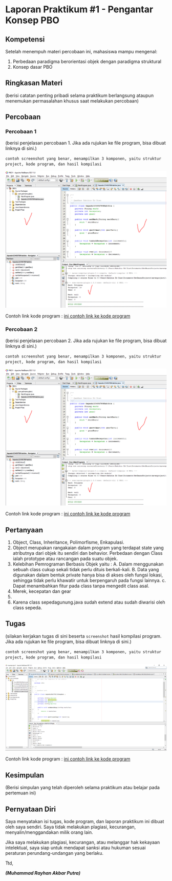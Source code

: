 # Laporan Praktikum #1 - Pengantar Konsep PBO

## Kompetensi

Setelah menempuh materi percobaan ini, mahasiswa mampu mengenal: 
1. Perbedaan paradigma berorientasi objek dengan paradigma struktural 
2. Konsep dasar PBO 

## Ringkasan Materi

(berisi catatan penting pribadi selama praktikum berlangsung ataupun menemukan permasalahan khusus saat melakukan percobaan)

## Percobaan

### Percobaan 1

(berisi penjelasan percobaan 1. Jika ada rujukan ke file program, bisa dibuat linknya di sini.)

`contoh screenshot yang benar, menampilkan 3 komponen, yaitu struktur project, kode program, dan hasil kompilasi`

![contoh screenshot](img/contoh-schot1.PNG)

Contoh link kode program : [ini contoh link ke kode program](../../src/1_Pengantar_Konsep_PBO/Contoh12345Habibie.java)

### Percobaan 2

(berisi penjelasan percobaan 2. Jika ada rujukan ke file program, bisa dibuat linknya di sini.)

`contoh screenshot yang benar, menampilkan 3 komponen, yaitu struktur project, kode program, dan hasil kompilasi`

![contoh screenshot](img/contoh-schot1.PNG)

Contoh link kode program : [ini contoh link ke kode program](../../src/1_Pengantar_Konsep_PBO/Contoh12345Habibie.java)

## Pertanyaan

1. Object, Class, Inheritance, Polimorfisme, Enkapulasi.
2. Object merupakan rangakaian dalam program yang terdapat state yang atributnya dari objek itu sendiri dan behavior. Perbedaan dengan Class ialah prototype atau rancangan pada suatu objek.
3. Kelebihan Pemrograman Berbasis Objek yaitu :
    A. Dalam menggunakan sebuah class cukup sekali tidak perlu dituis berkali-kali.
    B. Data yang digunakan dalam bentuk private hanya bisa di akses oleh fungsi lokasi, sehingga tidak perlu khawatir untuk berpengaruh pada fungsi lainnya.
    c. Dapat menambahkan fitur pada class tanpa mengedit class asal.
4. Merek, kecepatan dan gear
5. 
6. Karena class sepedagunung.java sudah extend atau sudah diwarisi oleh class sepeda.

## Tugas

(silakan kerjakan tugas di sini beserta `screenshot` hasil kompilasi program. Jika ada rujukan ke file program, bisa dibuat linknya di sini.)

`contoh screenshot yang benar, menampilkan 3 komponen, yaitu struktur project, kode program, dan hasil kompilasi`

![image](img/pbo1.PNG)

Contoh link kode program : [ini contoh link ke kode program](../../src/1_Pengantar_Konsep_PBO/SepedaGunung1841720121Rayhan.java)

## Kesimpulan

(Berisi simpulan yang telah diperoleh selama praktikum atau belajar pada pertemuan ini)

## Pernyataan Diri

Saya menyatakan isi tugas, kode program, dan laporan praktikum ini dibuat oleh saya sendiri. Saya tidak melakukan plagiasi, kecurangan, menyalin/menggandakan milik orang lain.

Jika saya melakukan plagiasi, kecurangan, atau melanggar hak kekayaan intelektual, saya siap untuk mendapat sanksi atau hukuman sesuai peraturan perundang-undangan yang berlaku.

Ttd,

***(Muhammad Rayhan Akbar Putra)***